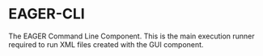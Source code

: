 # EAGER-CLI
The EAGER Command Line Component. This is the main execution runner required to run XML files created with the GUI component.

